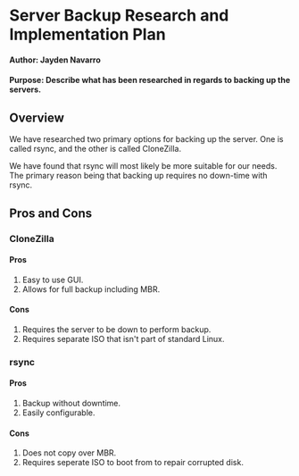 # Server Backup Research and Implementation Plan
#### **Author:** Jayden Navarro
#### **Purpose:** Describe what has been researched in regards to backing up the servers.

## Overview
We have researched two primary options for backing up the server. One is called rsync, and the other is called CloneZilla.

We have found that rsync will most likely be more suitable for our needs. The 
primary reason being that backing up requires no down-time with rsync.

## Pros and Cons
### CloneZilla
#### Pros
1. Easy to use GUI.
2. Allows for full backup including MBR.

#### Cons
1. Requires the server to be down to perform backup.
2. Requires separate ISO that isn't part of standard Linux.

### rsync
#### Pros
1. Backup without downtime.
2. Easily configurable.

#### Cons
1. Does not copy over MBR.
2. Requires seperate ISO to boot from to repair corrupted disk.
